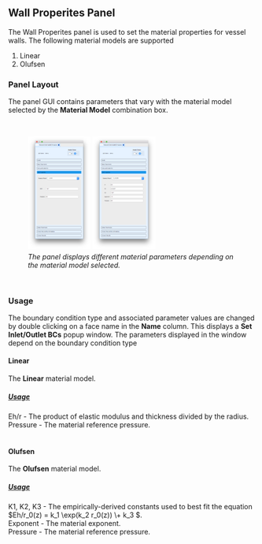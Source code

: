 ## Wall Properites Panel

The Wall Properites panel is used to set the material properties for vessel walls. The following material models are supported

<ol>
  <li>Linear</li>
  <li>Olufsen</li>
</ol>

### Panel Layout

The panel GUI contains parameters that vary with the material model selected by the **Material Model** combination box.

<br>
<figure>
  <img src="/documentation/rom_simulation/tool/images/wall-props-linear.png" style="float: left; width: 30%; margin-right: 1%; margin-bottom: 0.5em;">
  <img src="/documentation/rom_simulation/tool/images/wall-props-olufsen.png" style="float: left; width: 30%; margin-right: 1%; margin-bottom: 0.5em;">
  <p style="clear: both;">
  <figcaption> <i>The panel displays different material parameters depending on the material model selected.</i></figcaption>
</figure>
<br>

### Usage

The boundary condition type and associated parameter values are changed by double clicking on a face name in the **Name** column.
This displays a **Set Inlet/Outlet BCs** popup window. The parameters displayed in the window depend on the boundary condition
type
<br>

#### Linear

The **Linear** material model.

<h5><u>Usage</u></h5> 
Eh/r - The product of elastic modulus and thickness divided by the radius.
<br>
Pressure - The material reference pressure.
<br>
<br>

#### Olufsen

The **Olufsen** material model.

<h5><u>Usage</u></h5> 
K1, K2, K3 - The empirically-derived constants used to best fit the equation $Eh/r_0(z) = k_1 \exp(k_2 r_0(z)) \+ k_3 $.
<br>
Exponent - The material exponent.
<br>
Pressure - The material reference pressure.
<br>
